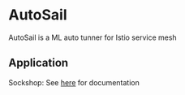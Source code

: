 # AutoSail
AutoSail is a ML auto tunner for Istio service mesh



## Application

Sockshop: See [here](/Application/Sockshop/README.md) for documentation
